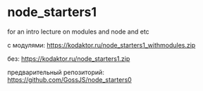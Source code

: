 # node_starters1
for an intro lecture on modules and node and etc

с модулями: https://kodaktor.ru/node_starters1_withmodules.zip 

без: https://kodaktor.ru/node_starters1.zip 

предварительный репозиторий: https://github.com/GossJS/node_starters0
